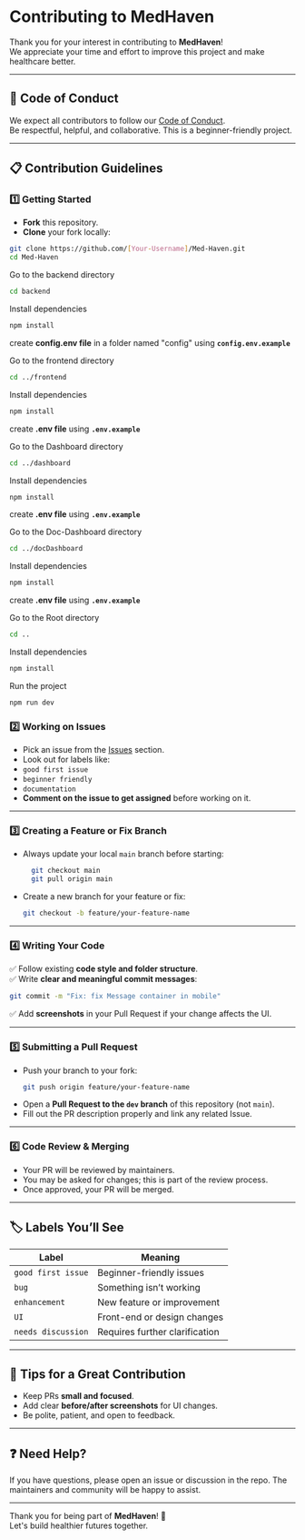 # Contributing to MedHaven

Thank you for your interest in contributing to **MedHaven**!  
We appreciate your time and effort to improve this project and make healthcare better.

---

## 🚀 Code of Conduct

We expect all contributors to follow our [Code of Conduct](./CODE_OF_CONDUCT.md).  
Be respectful, helpful, and collaborative. This is a beginner-friendly project.

---

## 📋 Contribution Guidelines

### 1️⃣ Getting Started

- **Fork** this repository.
- **Clone** your fork locally:

```bash
git clone https://github.com/[Your-Username]/Med-Haven.git
cd Med-Haven
```
Go to the backend directory

```bash
cd backend
```

Install dependencies

```bash
npm install
```

create **config.env file** in a folder named "config" using **```config.env.example```**

Go to the frontend directory

```bash
cd ../frontend
```

Install dependencies

```bash
npm install
```

create **.env file** using **```.env.example```**

Go to the Dashboard directory

```bash
cd ../dashboard
```

Install dependencies

```bash
npm install
```

create **.env file** using **```.env.example```**

Go to the Doc-Dashboard directory

```bash
cd ../docDashboard
```

Install dependencies

```bash
npm install
```

create **.env file** using **```.env.example```**

Go to the Root directory

```bash
cd ..
```

Install dependencies

```bash
npm install
```

Run the project

```bash
npm run dev
```

### 2️⃣ Working on Issues

- Pick an issue from the [Issues](https://github.com/diveshsaini1991/MedHaven/issues) section.
- Look out for labels like:
- `good first issue`
- `beginner friendly`
- `documentation`
- **Comment on the issue to get assigned** before working on it.

---

### 3️⃣ Creating a Feature or Fix Branch

- Always update your local `main` branch before starting:
  ```bash
    git checkout main
    git pull origin main
  ```
- Create a new branch for your feature or fix:
  ```bash
  git checkout -b feature/your-feature-name
  ```

---

### 4️⃣ Writing Your Code

✅ Follow existing **code style and folder structure**.  
✅ Write **clear and meaningful commit messages**:
```bash
git commit -m "Fix: fix Message container in mobile"
```
✅ Add **screenshots** in your Pull Request if your change affects the UI.

---

### 5️⃣ Submitting a Pull Request

- Push your branch to your fork:
  ```bash
  git push origin feature/your-feature-name
  ```
- Open a **Pull Request to the `dev` branch** of this repository (not `main`).
- Fill out the PR description properly and link any related Issue.

---

### 6️⃣ Code Review & Merging

- Your PR will be reviewed by maintainers.
- You may be asked for changes; this is part of the review process.
- Once approved, your PR will be merged.

---

## 🏷 Labels You’ll See

| Label             | Meaning                            |
|-------------------|----------------------------------|
| `good first issue` | Beginner-friendly issues          |
| `bug`             | Something isn’t working           |
| `enhancement`     | New feature or improvement        |
| `UI`              | Front-end or design changes       |
| `needs discussion` | Requires further clarification    |

---

## 🙌 Tips for a Great Contribution

- Keep PRs **small and focused**.
- Add clear **before/after screenshots** for UI changes.
- Be polite, patient, and open to feedback.

---

## ❓ Need Help?

If you have questions, please open an issue or discussion in the repo. The maintainers and community will be happy to assist.

---

Thank you for being part of **MedHaven**! 🙌  
Let's build healthier futures together.